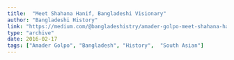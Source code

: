 ```yaml
---
title:  "Meet Shahana Hanif, Bangladeshi Visionary"
author: "Bangladeshi History"
link: "https://medium.com/@bangladeshistry/amader-golpo-meet-shahana-hanif-bangladeshi-visionary-6ef1b5899f1a"
type: "archive"
date: 2016-02-17
tags: ["Amader Golpo", "Bangladesh", "History",  "South Asian"]
---
```

